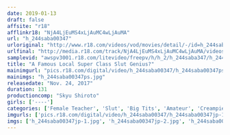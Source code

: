 ```yaml
---
date: 2019-01-13
draft: false
affsite: "r18"
afflinkr18: "NjA4LjEuMS4xLjAuMC4wLjAuMA"
url: "h_244saba00347"
urloriginal: "http://www.r18.com/videos/vod/movies/detail/-/id=h_244saba00347"
urlfinal: "http://media.r18.com/track/NjA4LjEuMS4xLjAuMC4wLjAuMA/videos/vod/movies/detail/-/id=h_244saba00347"
samplevid: "awspv3001.r18.com/litevideo/freepv/h/h_2/h_244saba347/h_244saba347_dmb_w.mp4"
title: "A Famous Local Super Class Slut Genius?"
mainimgurl: "pics.r18.com/digital/video/h_244saba00347/h_244saba00347ps.jpg"
mainimgs: "h_244saba00347ps.jpg"
releasedate: "Nov. 24, 2017"
duration: 131
productioncomp: "Skyu Shiroto"
girls: ['----']
categories: ['Female Teacher', 'Slut', 'Big Tits', 'Amateur', 'Creampie', 'Hi-Def']
imgurls: ['pics.r18.com/digital/video/h_244saba00347/h_244saba00347jp-1.jpg', 'pics.r18.com/digital/video/h_244saba00347/h_244saba00347jp-2.jpg', 'pics.r18.com/digital/video/h_244saba00347/h_244saba00347jp-3.jpg', 'pics.r18.com/digital/video/h_244saba00347/h_244saba00347jp-4.jpg', 'pics.r18.com/digital/video/h_244saba00347/h_244saba00347jp-5.jpg', 'pics.r18.com/digital/video/h_244saba00347/h_244saba00347jp-6.jpg', 'pics.r18.com/digital/video/h_244saba00347/h_244saba00347jp-7.jpg', 'pics.r18.com/digital/video/h_244saba00347/h_244saba00347jp-8.jpg', 'pics.r18.com/digital/video/h_244saba00347/h_244saba00347jp-9.jpg', 'pics.r18.com/digital/video/h_244saba00347/h_244saba00347jp-10.jpg', 'pics.r18.com/digital/video/h_244saba00347/h_244saba00347jp-11.jpg', 'pics.r18.com/digital/video/h_244saba00347/h_244saba00347jp-12.jpg', 'pics.r18.com/digital/video/h_244saba00347/h_244saba00347jp-13.jpg', 'pics.r18.com/digital/video/h_244saba00347/h_244saba00347jp-14.jpg', 'pics.r18.com/digital/video/h_244saba00347/h_244saba00347jp-15.jpg', 'pics.r18.com/digital/video/h_244saba00347/h_244saba00347jp-16.jpg', 'pics.r18.com/digital/video/h_244saba00347/h_244saba00347jp-17.jpg', 'pics.r18.com/digital/video/h_244saba00347/h_244saba00347jp-18.jpg', 'pics.r18.com/digital/video/h_244saba00347/h_244saba00347jp-19.jpg', 'pics.r18.com/digital/video/h_244saba00347/h_244saba00347jp-20.jpg']
imgs: ['h_244saba00347jp-1.jpg', 'h_244saba00347jp-2.jpg', 'h_244saba00347jp-3.jpg', 'h_244saba00347jp-4.jpg', 'h_244saba00347jp-5.jpg', 'h_244saba00347jp-6.jpg', 'h_244saba00347jp-7.jpg', 'h_244saba00347jp-8.jpg', 'h_244saba00347jp-9.jpg', 'h_244saba00347jp-10.jpg', 'h_244saba00347jp-11.jpg', 'h_244saba00347jp-12.jpg', 'h_244saba00347jp-13.jpg', 'h_244saba00347jp-14.jpg', 'h_244saba00347jp-15.jpg', 'h_244saba00347jp-16.jpg', 'h_244saba00347jp-17.jpg', 'h_244saba00347jp-18.jpg', 'h_244saba00347jp-19.jpg', 'h_244saba00347jp-20.jpg']
---
```

